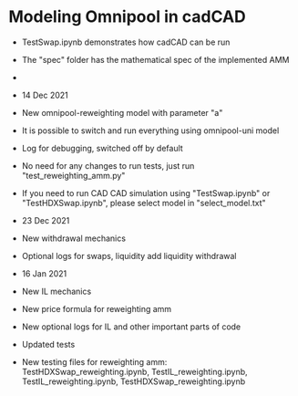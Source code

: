 # Modeling Omnipool in cadCAD
- TestSwap.ipynb demonstrates how cadCAD can be run
- The "spec" folder has the mathematical spec of the implemented AMM
- 
- 14 Dec 2021
- New omnipool-reweighting model with parameter "a"
- It is possible to switch and run everything using omnipool-uni model
- Log for debugging, switched off by default 
- No need for any changes to run tests, just run "test_reweighting_amm.py" 
- If you need to run CAD CAD simulation using "TestSwap.ipynb" or "TestHDXSwap.ipynb", please select model in "select_model.txt"

- 23 Dec 2021
- New withdrawal mechanics
- Optional logs for swaps, liquidity add liquidity  withdrawal

- 16 Jan 2021
- New IL mechanics
- New price formula for reweighting amm
- New optional logs for IL and other important parts of code
- Updated tests
- New testing files for reweighting amm: TestHDXSwap_reweighting.ipynb, TestIL_reweighting.ipynb, TestIL_reweighting.ipynb, TestHDXSwap_reweighting.ipynb